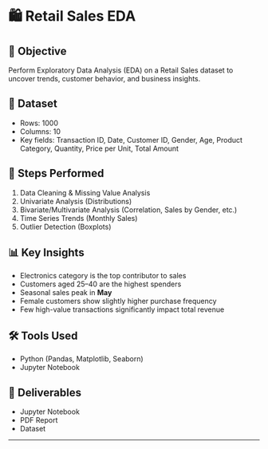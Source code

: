 # 🛍️ Retail Sales EDA

## 📌 Objective
Perform Exploratory Data Analysis (EDA) on a Retail Sales dataset to uncover trends, customer behavior, and business insights.

## 📂 Dataset
- Rows: 1000  
- Columns: 10  
- Key fields: Transaction ID, Date, Customer ID, Gender, Age, Product Category, Quantity, Price per Unit, Total Amount  

## 🔎 Steps Performed
1. Data Cleaning & Missing Value Analysis  
2. Univariate Analysis (Distributions)  
3. Bivariate/Multivariate Analysis (Correlation, Sales by Gender, etc.)  
4. Time Series Trends (Monthly Sales)  
5. Outlier Detection (Boxplots)  

## 📊 Key Insights
- Electronics category is the top contributor to sales  
- Customers aged 25–40 are the highest spenders  
- Seasonal sales peak in **May**  
- Female customers show slightly higher purchase frequency  
- Few high-value transactions significantly impact total revenue  

## 🛠️ Tools Used
- Python (Pandas, Matplotlib, Seaborn)  
- Jupyter Notebook  

## 📄 Deliverables
- Jupyter Notebook 
- PDF Report
- Dataset

---
